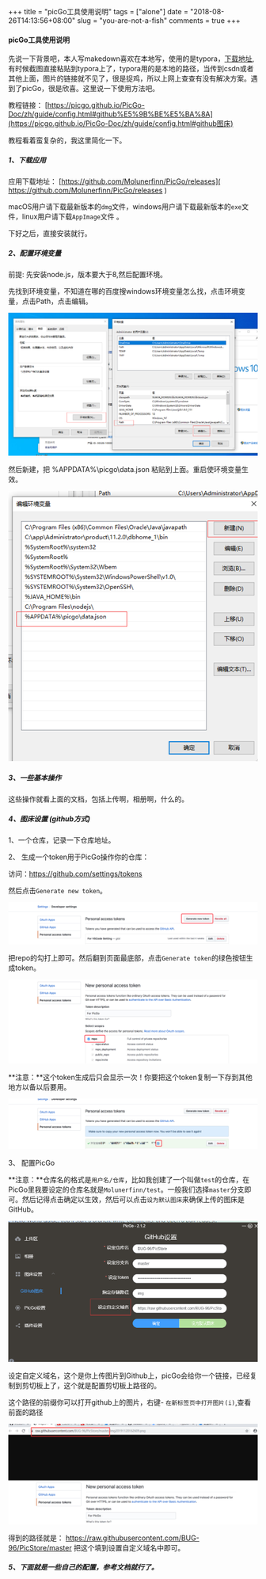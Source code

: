+++
title = "picGo工具使用说明"
tags = ["alone"]
date = "2018-08-26T14:13:56+08:00"
slug = "you-are-not-a-fish"
comments = true
+++

#### picGo工具使用说明

先说一下背景吧，本人写makedown喜欢在本地写，使用的是typora，[下载地址]( https://www.typora.io/ ),有时候截图直接粘贴到typora上了，typora用的是本地的路径，当传到csdn或者其他上面，图片的链接就不见了，很是捉鸡，所以上网上查查有没有解决方案。遇到了picGo，很是欣喜。这里说一下使用方法吧。

教程链接： [https://picgo.github.io/PicGo-Doc/zh/guide/config.html#github%E5%9B%BE%E5%BA%8A](https://picgo.github.io/PicGo-Doc/zh/guide/config.html#github图床) 

教程看着蛮复杂的，我这里简化一下。

##### 1、下载应用

应用下载地址： [https://github.com/Molunerfinn/PicGo/releases]( https://github.com/Molunerfinn/PicGo/releases )

 macOS用户请下载最新版本的`dmg`文件，windows用户请下载最新版本的`exe`文件，linux用户请下载`AppImage`文件 。

下好之后，直接安装就行。

##### 2、配置环境变量

 前提: 先安装node.js，版本要大于8,然后配置环境。

先找到环境变量，不知道在哪的百度搜windows环境变量怎么找，点击环境变量，点击Path，点击编辑。

![](https://raw.githubusercontent.com/BUG-96/PicStore/master//img20191120161238.png)

然后新建，把 %APPDATA%\picgo\data.json 粘贴到上面。重启使环境变量生效。

![](https://raw.githubusercontent.com/BUG-96/PicStore/master//img20191120161449.png)



##### 3、一些基本操作

这些操作就看上面的文档，包括上传啊，相册啊，什么的。

##### 4、图床设置  (github方式)

1、一个仓库，记录一下仓库地址。

2、 生成一个token用于PicGo操作你的仓库： 

 访问：https://github.com/settings/tokens 

 然后点击`Generate new token`。 

![](https://raw.githubusercontent.com/BUG-96/PicStore/master//img20191120162506.png)

 把repo的勾打上即可。然后翻到页面最底部，点击`Generate token`的绿色按钮生成token。 

![](https://raw.githubusercontent.com/BUG-96/PicStore/master//img20191120162609.png)

 **注意：**这个token生成后只会显示一次！你要把这个token复制一下存到其他地方以备以后要用。 

![](https://raw.githubusercontent.com/BUG-96/PicStore/master//img20191120162900.png)

3、 配置PicGo 

 **注意：**仓库名的格式是`用户名/仓库`，比如我创建了一个叫做`test`的仓库，在PicGo里我要设定的仓库名就是`Molunerfinn/test`。一般我们选择`master`分支即可。然后记得点击确定以生效，然后可以点击`设为默认图床`来确保上传的图床是GitHub。 

![](https://raw.githubusercontent.com/BUG-96/PicStore/master//img20191120163040.png)

设定自定义域名，这个是你上传图片到Github上，picGo会给你一个链接，已经复制到剪切板上了，这个就是配置剪切板上路径的。

这个路径的前缀你可以打开github上的图片，右键-  `在新标签页中打开图片(i)`,查看前面的路径

![](https://raw.githubusercontent.com/BUG-96/PicStore/master//img20191120170621.png)

得到的路径就是： https://raw.githubusercontent.com/BUG-96/PicStore/master 把这个填到设置自定义域名中即可。

##### 5、下面就是一些自己的配置，参考文档就行了。



